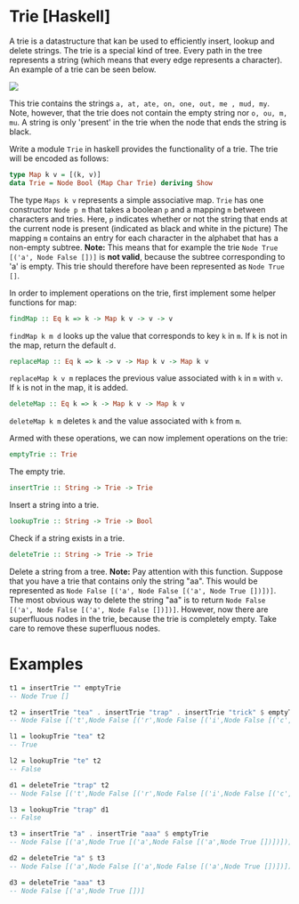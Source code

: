 # Trie [Haskell]

A trie is a datastructure that kan be used to efficiently insert, lookup and delete strings.
The trie is a special kind of tree. Every path in the tree represents a string (which means that every edge represents a character).
An example of a trie can be seen below.

![](http://quinnftw.com/assets/images/trie.jpg)

This trie contains the strings `a, at, ate, on, one, out, me , mud, my`.
Note, however, that the trie does not contain the empty string nor `o, ou, m, mu`.
A string is only 'present' in the trie when the node that ends the string is black.

Write a module `Trie` in haskell provides the functionality of a trie.
The trie will be encoded as follows:

```haskell
type Map k v = [(k, v)]
data Trie = Node Bool (Map Char Trie) deriving Show
```

The type `Maps k v` represents a simple associative map.
`Trie` has one constructor `Node p m` that takes a boolean `p` and a mapping `m` between characters and tries.
Here, `p` indicates whether or not the string that ends at the current node is present (indicated as black and white in the picture)
The mapping `m` contains an entry for each character in the alphabet that has a non-empty subtree.
**Note:** This means that for example the trie `Node True [('a', Node False [])]` is **not valid**, because the subtree corresponding to 'a' is empty.
This trie should therefore have been represented as `Node True []`.

In order to implement operations on the trie, first implement some helper functions for map:

```haskell
findMap :: Eq k => k -> Map k v -> v -> v
```
`findMap k m d` looks up the value that corresponds to key `k` in `m`. If `k` is not in the map, return the default `d`.

```haskell
replaceMap :: Eq k => k -> v -> Map k v -> Map k v
```
`replaceMap k v m` replaces the previous value associated with `k` in `m` with `v`. If `k` is not in the map, it is added.

```haskell
deleteMap :: Eq k => k -> Map k v -> Map k v
```
`deleteMap k m` deletes `k` and the value associated with `k` from `m`.

Armed with these operations, we can now implement operations on the trie:

```haskell
emptyTrie :: Trie
```
The empty trie.

```haskell
insertTrie :: String -> Trie -> Trie
```
Insert a string into a trie.

```haskell
lookupTrie :: String -> Trie -> Bool
```
Check if a string exists in a trie.

```haskell
deleteTrie :: String -> Trie -> Trie
```
Delete a string from a tree. **Note:** Pay attention with this function. 
Suppose that you have a trie that contains only the string "aa". 
This would be represented as `Node False [('a', Node False [('a', Node True [])])]`.
The most obvious way to delete the string "aa" is to return `Node False [('a', Node False [('a', Node False [])])]`.
However, now there are superfluous nodes in the trie, because the trie is completely empty.
Take care to remove these superfluous nodes.

# Examples
```haskell
t1 = insertTrie "" emptyTrie
-- Node True []

t2 = insertTrie "tea" . insertTrie "trap" . insertTrie "trick" $ emptyTrie
-- Node False [('t',Node False [('r',Node False [('i',Node False [('c',Node False [('k',Node True [])])]),('a',Node False [('p',Node True [])])]),('e',Node False [('a',Node True [])])])]

l1 = lookupTrie "tea" t2
-- True

l2 = lookupTrie "te" t2
-- False

d1 = deleteTrie "trap" t2
-- Node False [('t',Node False [('r',Node False [('i',Node False [('c',Node False [('k',Node True [])])])]),('e',Node False [('a',Node True [])])])]

l3 = lookupTrie "trap" d1
-- False

t3 = insertTrie "a" . insertTrie "aaa" $ emptyTrie
-- Node False [('a',Node True [('a',Node False [('a',Node True [])])])]

d2 = deleteTrie "a" $ t3
-- Node False [('a',Node False [('a',Node False [('a',Node True [])])])]

d3 = deleteTrie "aaa" t3
-- Node False [('a',Node True [])]
```
